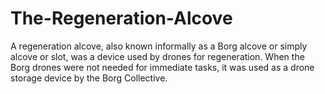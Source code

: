 # The-Regeneration-Alcove
A regeneration alcove, also known informally as a Borg alcove or simply alcove or slot, was a device used by drones for regeneration. When the Borg drones were not needed for immediate tasks, it was used as a drone storage device by the Borg Collective.
